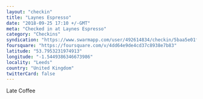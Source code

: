 ```yaml
---
layout: "checkin"
title: "Laynes Espresso"
date: "2018-09-25 17:10 +/-GMT"
meta: "Checked in at Laynes Espresso"
category: "Checkins"
syndication: "https://www.swarmapp.com/user/492614834/checkin/5baa5e01fe3740002b99f9a7"
foursquare: "https://foursquare.com/v/4dd64e9de4cd37c8938e7b83"
latitude: "53.7953231974913"
longitude: "-1.5449386346673986"
locality: "Leeds"
country: "United Kingdom"
twitterCard: false
---
```

Late Coffee
